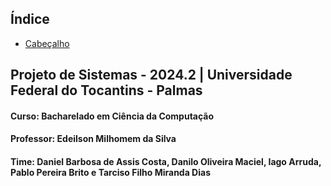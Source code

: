 ## Índice
- [Cabeçalho](#projeto-de-sistemas---20242--universidade-federal-do-tocantins---palmas)

## Projeto de Sistemas - 2024.2 | Universidade Federal do Tocantins - Palmas
#### Curso: Bacharelado em Ciência da Computação
#### Professor: Edeilson Milhomem da Silva
#### Time: Daniel Barbosa de Assis Costa, Danilo Oliveira Maciel, Iago Arruda, Pablo Pereira Brito e Tarciso Filho Miranda Dias
